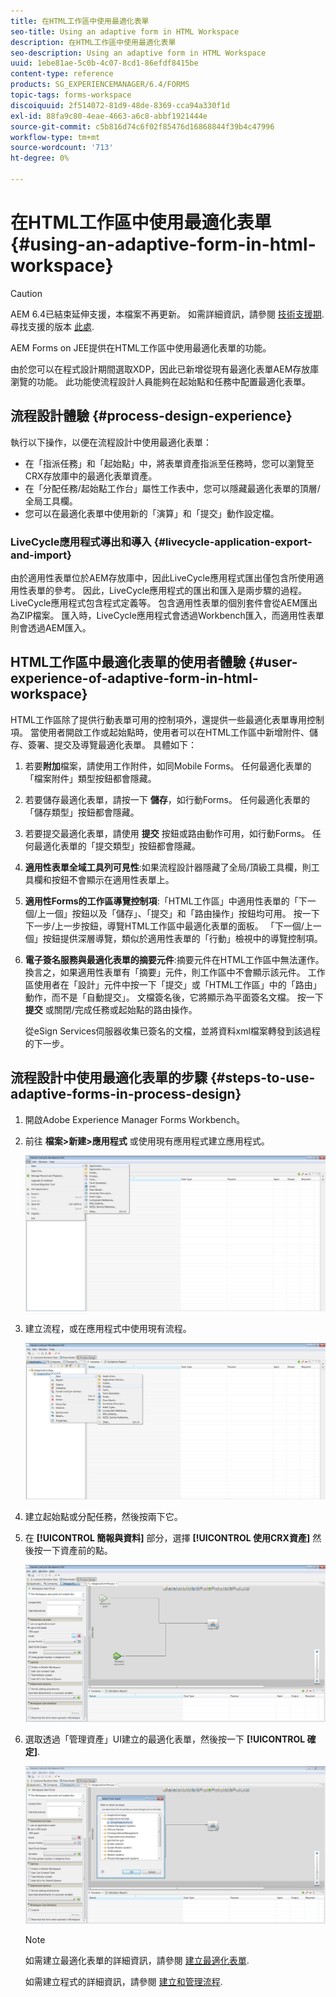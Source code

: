 ```yaml
---
title: 在HTML工作區中使用最適化表單
seo-title: Using an adaptive form in HTML Workspace
description: 在HTML工作區中使用最適化表單
seo-description: Using an adaptive form in HTML Workspace
uuid: 1ebe81ae-5c0b-4c07-8cd1-86efdf8415be
content-type: reference
products: SG_EXPERIENCEMANAGER/6.4/FORMS
topic-tags: forms-workspace
discoiquuid: 2f514072-81d9-48de-8369-cca94a330f1d
exl-id: 88fa9c80-4eae-4663-a6c8-abbf1921444e
source-git-commit: c5b816d74c6f02f85476d16868844f39b4c47996
workflow-type: tm+mt
source-wordcount: '713'
ht-degree: 0%

---
```


# 在HTML工作區中使用最適化表單 {#using-an-adaptive-form-in-html-workspace}

>[!CAUTION]
>
>AEM 6.4已結束延伸支援，本檔案不再更新。 如需詳細資訊，請參閱 [技術支援期](https://helpx.adobe.com//tw/support/programs/eol-matrix.html). 尋找支援的版本 [此處](https://experienceleague.adobe.com/docs/).

AEM Forms on JEE提供在HTML工作區中使用最適化表單的功能。

由於您可以在程式設計期間選取XDP，因此已新增從現有最適化表單AEM存放庫瀏覽的功能。 此功能使流程設計人員能夠在起始點和任務中配置最適化表單。

## 流程設計體驗 {#process-design-experience}

執行以下操作，以便在流程設計中使用最適化表單：

* 在「指派任務」和「起始點」中，將表單資產指派至任務時，您可以瀏覽至CRX存放庫中的最適化表單資產。
* 在「分配任務/起始點工作台」屬性工作表中，您可以隱藏最適化表單的頂層/全局工具欄。
* 您可以在最適化表單中使用新的「演算」和「提交」動作設定檔。

### LiveCycle應用程式導出和導入 {#livecycle-application-export-and-import}

由於適用性表單位於AEM存放庫中，因此LiveCycle應用程式匯出僅包含所使用適用性表單的參考。 因此，LiveCycle應用程式的匯出和匯入是兩步驟的過程。 LiveCycle應用程式包含程式定義等。 包含適用性表單的個別套件會從AEM匯出為ZIP檔案。 匯入時，LiveCycle應用程式會透過Workbench匯入，而適用性表單則會透過AEM匯入。

## HTML工作區中最適化表單的使用者體驗 {#user-experience-of-adaptive-form-in-html-workspace}

HTML工作區除了提供行動表單可用的控制項外，還提供一些最適化表單專用控制項。 當使用者開啟工作或起始點時，使用者可以在HTML工作區中新增附件、儲存、簽署、提交及導覽最適化表單。 具體如下：

1. 若要**附加**檔案，請使用工作附件，如同Mobile Forms。 任何最適化表單的「檔案附件」類型按鈕都會隱藏。

1. 若要儲存最適化表單，請按一下 **儲存**，如行動Forms。 任何最適化表單的「儲存類型」按鈕都會隱藏。

1. 若要提交最適化表單，請使用 **提交** 按鈕或路由動作可用，如行動Forms。 任何最適化表單的「提交類型」按鈕都會隱藏。

1. **適用性表單全域工具列可見性**:如果流程設計器隱藏了全局/頂級工具欄，則工具欄和按鈕不會顯示在適用性表單上。

1. **適用性Forms的工作區導覽控制項**:「HTML工作區」中適用性表單的「下一個/上一個」按鈕以及「儲存」、「提交」和「路由操作」按鈕均可用。 按一下下一步/上一步按鈕，導覽HTML工作區中最適化表單的面板。 「下一個/上一個」按鈕提供深層導覽，類似於適用性表單的「行動」檢視中的導覽控制項。

1. **電子簽名服務與最適化表單的摘要元件**:摘要元件在HTML工作區中無法運作。 換言之，如果適用性表單有「摘要」元件，則工作區中不會顯示該元件。 工作區使用者在「設計」元件中按一下「提交」或「HTML工作區」中的「路由」動作，而不是「自動提交」。 文檔簽名後，它將顯示為平面簽名文檔。 按一下 **提交** 或關閉/完成任務或起始點的路由操作。

   從eSign Services伺服器收集已簽名的文檔，並將資料xml檔案轉發到該過程的下一步。

## 流程設計中使用最適化表單的步驟 {#steps-to-use-adaptive-forms-in-process-design}

1. 開啟Adobe Experience Manager Forms Workbench。

1. 前往 **檔案>新建>應用程式** 或使用現有應用程式建立應用程式。

   ![建立新應用程式](assets/create_new_appl.png)

1. 建立流程，或在應用程式中使用現有流程。

   ![建立新流程](assets/create_new_process.png)

1. 建立起始點或分配任務，然後按兩下它。
1. 在 **[!UICONTROL 簡報與資料]** 部分，選擇 **[!UICONTROL 使用CRX資產]** 然後按一下資產前的點。

   ![使用CRX資產](assets/use_crx_asset.png)

1. 選取透過「管理資產」UI建立的最適化表單，然後按一下 **[!UICONTROL 確定]**.

   ![選取最適化表單](assets/selecting_form.png)

   >[!NOTE]
   >
   >如需建立最適化表單的詳細資訊，請參閱 [建立最適化表單](/help/forms/using/creating-adaptive-form.md).
   >
   >如需建立程式的詳細資訊，請參閱 [建立和管理流程](https://help.adobe.com/en_US/AEMForms/6.1/WorkbenchHelp/WS92d06802c76abadb-1cc35bda128261a20dd-7ff7.2.html).
